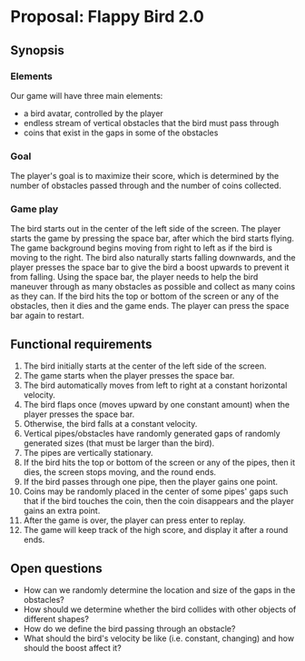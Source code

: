# Proposal: Flappy Bird 2.0

## Synopsis

### Elements
Our game will have three main elements:
- a bird avatar, controlled by the player
- endless stream of vertical obstacles that the bird must pass through
- coins that exist in the gaps in some of the obstacles

### Goal
The player's goal is to maximize their score, which is determined by the number of obstacles passed through and the 
number of coins collected.

### Game play
The bird starts out in the center of the left side of the screen. The player starts the game by pressing the space bar,
after which the bird starts flying. The game background begins moving from right to left as if the bird is moving to the
right. The bird also naturally starts falling downwards, and the player presses the space bar to give the bird a boost
upwards to prevent it from falling. Using the space bar, the player needs to help the bird maneuver through as many
obstacles as possible and collect as many coins as they can. If the bird hits the top or bottom of the screen or any of
the obstacles, then it dies and the game ends. The player can press the space bar again to restart.

## Functional requirements

1. The bird initially starts at the center of the left side of the screen.
2. The game starts when the player presses the space bar.
3. The bird automatically moves from left to right at a constant horizontal velocity.
4. The bird flaps once (moves upward by one constant amount) when the player presses the space bar.
5. Otherwise, the bird falls at a constant velocity.
6. Vertical pipes/obstacles have randomly generated gaps of randomly generated sizes (that must be larger than the bird).
7. The pipes are vertically stationary.
9. If the bird hits the top or bottom of the screen or any of the pipes, then it dies, the screen stops moving, and the 
round ends.
10. If the bird passes through one pipe, then the player gains one point.
11. Coins may be randomly placed in the center of some pipes' gaps such that if the bird touches the coin, then the coin 
disappears and the player gains an extra point.
12. After the game is over, the player can press enter to replay.
13. The game will keep track of the high score, and display it after a round ends.

## Open questions

- How can we randomly determine the location and size of the gaps in the obstacles?
- How should we determine whether the bird collides with other objects of different shapes?
- How do we define the bird passing through an obstacle?
- What should the bird's velocity be like (i.e. constant, changing) and how should the boost affect it?

